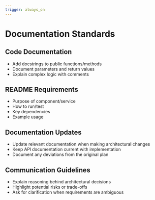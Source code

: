 ```yaml
---
trigger: always_on
---
```


# Documentation Standards

## Code Documentation

- Add docstrings to public functions/methods
- Document parameters and return values
- Explain complex logic with comments

## README Requirements

- Purpose of component/service
- How to run/test
- Key dependencies
- Example usage

## Documentation Updates

- Update relevant documentation when making architectural changes
- Keep API documentation current with implementation
- Document any deviations from the original plan

## Communication Guidelines

- Explain reasoning behind architectural decisions
- Highlight potential risks or trade-offs
- Ask for clarification when requirements are ambiguous
